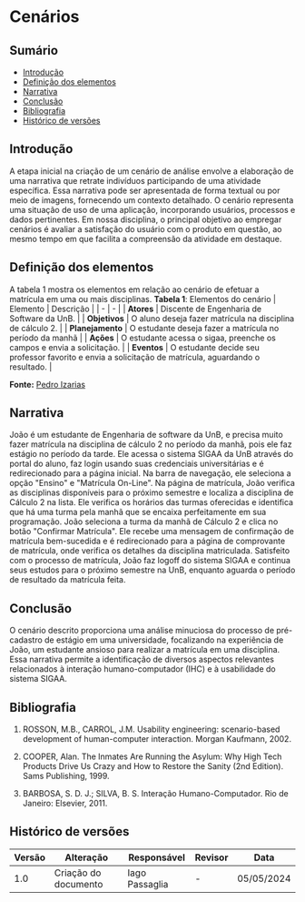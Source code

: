 # Cenários

## Sumário 
* [Introdução](#Introdução)
* [Definição dos elementos](#Definição-dos-elementos)
* [Narrativa](#Narrativa)
* [Conclusão](#Conclusão)
* [Bibliografia](#Bibliografia)
* [Histórico de versões](#Histórico-de-versões)

## Introdução

A etapa inicial na criação de um cenário de análise envolve a elaboração de uma narrativa que retrate indivíduos participando de uma 
atividade específica. Essa narrativa pode ser apresentada de forma textual ou por meio de imagens, fornecendo um contexto detalhado. 
O cenário representa uma situação de uso de uma aplicação, incorporando usuários, processos e dados pertinentes. Em nossa disciplina, 
o principal objetivo ao empregar cenários é avaliar a satisfação do usuário com o produto em questão, ao mesmo tempo em que facilita a 
compreensão da atividade em destaque.

## Definição dos elementos

A tabela 1 mostra os elementos em relação ao cenário de efetuar a matrícula em uma ou mais disciplinas.
**Tabela 1**: Elementos do cenário
| Elemento | Descrição |
| - | - | 
| **Atores** | Discente de Engenharia de Software da UnB. |
| **Objetivos** | O aluno deseja fazer matrícula na disciplina de cálculo 2. |
| **Planejamento** | O estudante deseja fazer a matrícula no período da manhã |
| **Ações** | O estudante acessa o sigaa, preenche os campos e envia a solicitação. |
| **Eventos** | O estudante decide seu professor favorito e envia a solicitação de matrícula, aguardando o resultado. |

**Fonte:** [Pedro Izarias](https://github.com/Izarias)

## Narrativa

João é um estudante de Engenharia de software da UnB, e precisa muito fazer matrícula na disciplina de cálculo 2 no período da manhã, pois 
ele faz estágio no período da tarde. Ele acessa o sistema SIGAA da UnB através do portal do aluno, faz login usando suas credenciais universitárias 
e é redirecionado para a página inicial. Na barra de navegação, ele seleciona a opção "Ensino" e "Matrícula On-Line". Na página de matrícula, 
João verifica as disciplinas disponíveis para o próximo semestre e localiza a disciplina de Cálculo 2 na lista. 
Ele verifica os horários das turmas oferecidas e identifica que há uma turma pela manhã que se encaixa perfeitamente em sua programação. 
João seleciona a turma da manhã de Cálculo 2 e clica no botão "Confirmar Matrícula". Ele recebe uma mensagem de confirmação de matrícula 
bem-sucedida e é redirecionado para a página de comprovante de matrícula, onde verifica os detalhes da disciplina matriculada. 
Satisfeito com o processo de matrícula, João faz logoff do sistema SIGAA e continua seus estudos para o próximo semestre na UnB, enquanto aguarda
o período de resultado da matrícula feita.

## Conclusão

O cenário descrito proporciona uma análise minuciosa do processo de pré-cadastro de estágio em uma universidade, focalizando na experiência
de João, um estudante ansioso para realizar a matrícula em uma disciplina. Essa narrativa permite a identificação de diversos aspectos
relevantes relacionados à interação humano-computador (IHC) e à usabilidade do sistema SIGAA.

## Bibliografia

1. ROSSON, M.B., CARROL, J.M. Usability engineering: scenario-based development of human-computer interaction. Morgan Kaufmann, 2002.

2. COOPER, Alan. The Inmates Are Running the Asylum: Why High Tech Products Drive Us Crazy and How to Restore the Sanity (2nd Edition). Sams Publishing, 1999.

3. BARBOSA, S. D. J.; SILVA, B. S. Interação Humano-Computador. Rio de Janeiro: Elsevier, 2011.

## Histórico de versões

| Versão | Alteração                     | Responsável    | Revisor         | Data       |
|--------|-------------------------------|----------------|---------------- |------------|
| 1.0    | Criação do documento          | Iago Passaglia | - | 05/05/2024 |
